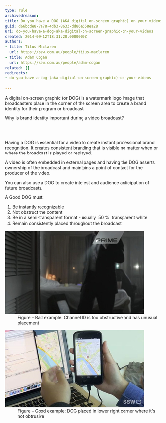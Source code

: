```yaml
---
type: rule
archivedreason: 
title: Do you have a DOG (AKA digital on-screen graphic) on your videos?
guid: d66bcde8-7a78-4db3-8633-dd86a358ea28
uri: do-you-have-a-dog-aka-digital-on-screen-graphic-on-your-videos
created: 2014-09-12T18:31:20.0000000Z
authors:
- title: Titus Maclaren
  url: https://ssw.com.au/people/titus-maclaren
- title: Adam Cogan
  url: https://ssw.com.au/people/adam-cogan
related: []
redirects:
- do-you-have-a-dog-(aka-digital-on-screen-graphic)-on-your-videos

---
```



<p>​A digital on-screen graphic (or DOG) is a watermark logo image that broadcasters place in the corner of the screen area to create a brand identity for their program or broadcast.</p><p>Why is brand identity important during a video broadcast? ​</p>
<br><excerpt class='endintro'></excerpt><br>
<p>Having a DOG is essential for a video to create instant professional brand recognition. It creates consistent branding that is visible no matter when or where the broadcast is played or replayed. </p><p>A video is often embedded in external pages and having the DOG asserts ownership of the broadcast and maintains a point of contact for the producer of the video. </p><p>You can also use a DOG to create interest and audience anticipation of future broadcasts. </p><p>A Good DOG must:​</p>
<ol>
   <li>​Be instantly recognizable</li><li>Not obstruct the content</li><li>Be in a semi-transparent format - usually  50 %  transparent white   </li><li>Remain consistently placed throughout the broa<span style="line-height:1.6;">dcast</span></li></ol><dl class="badImage"><dt><img src="dog-bad.jpg" alt="" /></dt><dd>Figure – Bad example: Channel ID is too obstructive and has unusual placement</dd></dl><dl class="goodImage"><dt><img src="dog-good.jpg" alt="" /></dt><dd>Figure – Good example: DOG placed in lower right corner where it's not obtrusive</dd></dl>



